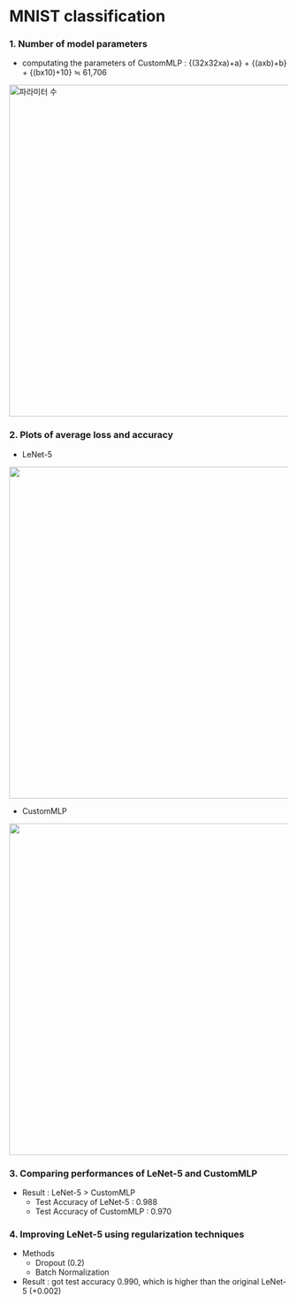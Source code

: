 # MNIST classification
### 1. Number of model parameters 
- computating the parameters of CustomMLP : {(32x32xa)+a} + {(axb)+b} + {(bx10)+10} ≒ 61,706 
<img width="600" alt="파라미터 수" src="https://github.com/jiwwnn/mnist_classification/assets/134251617/6a06f596-8040-470d-b0ed-5dd2d07d974b">

### 2. Plots of average loss and accuracy
- LeNet-5
<img src=".png"  width="600">

- CustomMLP
<img src=".png"  width="600">

### 3. Comparing performances of LeNet-5 and CustomMLP
- Result : LeNet-5 > CustomMLP 
  - Test Accuracy of LeNet-5 : 0.988 
  - Test Accuracy of CustomMLP : 0.970

### 4. Improving LeNet-5 using regularization techniques
- Methods 
  - Dropout (0.2)
  - Batch Normalization
- Result : got test accuracy 0.990, which is higher than the original LeNet-5 (+0.002)
